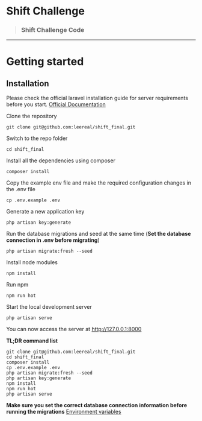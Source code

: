 # Shift Challenge

> ### Shift Challenge Code


----------

# Getting started

## Installation

Please check the official laravel installation guide for server requirements before you start. [Official Documentation](https://laravel.com/docs/5.4/installation#installation)


Clone the repository

    git clone git@github.com:leereal/shift_final.git

Switch to the repo folder

    cd shift_final

Install all the dependencies using composer

    composer install

Copy the example env file and make the required configuration changes in the .env file

    cp .env.example .env

Generate a new application key

    php artisan key:generate

Run the database migrations and seed at the same time (**Set the database connection in .env before migrating**)

    php artisan migrate:fresh --seed

Install node modules

    npm install 

Run npm

    npm run hot

Start the local development server

    php artisan serve

You can now access the server at http://127.0.0.1:8000

**TL;DR command list**

    git clone git@github.com:leereal/shift_final.git
    cd shift_final
    composer install
    cp .env.example .env
    php artisan migrate:fresh --seed
    php artisan key:generate
    npm install
    npm run hot
    php artisan serve

    
**Make sure you set the correct database connection information before running the migrations** [Environment variables](#environment-variables)
